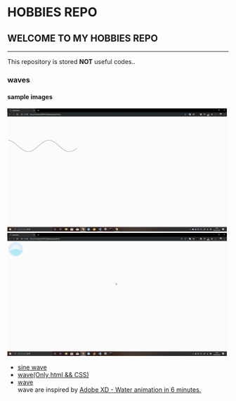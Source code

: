 # HOBBIES REPO
## WELCOME TO MY HOBBIES REPO
_____________________________
This repository is stored **NOT** useful codes..  

### waves  
#### sample images  
<img src="./waves/sinewave.gif" height="280" width="500">
<img src="./waves/wave.gif" height="280" width="500">  

* [sine wave](./waves/sinewave.html "sine wave")  
* [wave(Only html && CSS)](./waves/waveproto.html "wave proto")  
* [wave](./waves/wave.html "wave")  
wave are inspired by [Adobe XD - Water animation in 6 minutes.](https://youtu.be/Ev3fSi7P66c)  
